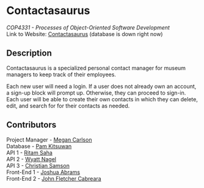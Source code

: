 # Contactasaurus
*COP4331 - Processes of Object-Oriented Software Development*
<br> Link to Website: [Contactasaurus](http://contactasaurus.com/) (database is down right now)

## Description
Contactasaurus is a specialized personal contact manager for museum managers to keep track of their employees.

Each new user will need a login. If a user does not already own an account, a sign-up block will prompt up. Otherwise, they can proceed to sign-in. Each user will be able to create their own contacts in which they can delete, edit, and search for for their contacts as needed.

## Contributors
Project Manager - [Megan Carlson](https://github.com/meglc)
<br> Database - [Pam Kitsuwan](https://github.com/sspamss)
<br> API 1 - [Ritam Saha](https://github.com/riptam)
<br> API 2 - [Wyatt Nagel](https://github.com/nagelwy)
<br> API 3 - [Christian Samson](https://github.com/rewindnuclear)
<br> Front-End 1 - [Joshua Abrams](https://github.com/j-b-rams)
<br> Front-End 2 - [John Fletcher Cabreara](johncabrera77)
